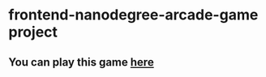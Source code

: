 # frontend-nanodegree-arcade-game project
## You can play this game <a href = "https://hotboy01.github.io/simi-FEND-arcarde-game">here</a>

